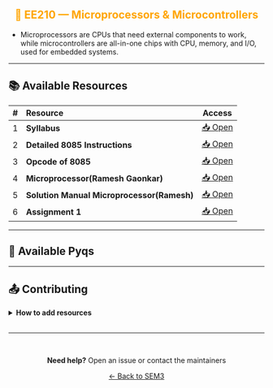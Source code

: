 <div align = "center" style="color:orange">

## 🔌 EE210 — Microprocessors & Microcontrollers

</div>

- Microprocessors are CPUs that need external components to work, while microcontrollers are all-in-one chips with CPU, memory, and I/O, used for embedded systems.

<div align = "center">

</div>

---

## 📚 Available Resources

<div align="center">

|  #  | Resource                                   |                                            Access                                             |
| :-: | :----------------------------------------- | :-------------------------------------------------------------------------------------------: |
|  1  | **Syllabus**                               | [📥 Open](https://drive.google.com/file/d/1-abd1kEcvn4wKk66hSpt9tng0gI2XPiU/view?usp=sharing) |
|  2  | **Detailed 8085 Instructions**             | [📥 Open](https://drive.google.com/file/d/1lg_4st1LruujvNxpBopPGaMG3VfYB6M7/view?usp=sharing) |
|  3  | **Opcode of 8085**                         | [📥 Open](https://drive.google.com/file/d/18IVI0RjZTzIbKw8tb1yxK5b45_LjtcJH/view?usp=sharing) |
|  4  | **Microprocessor(Ramesh Gaonkar)**         | [📥 Open](https://drive.google.com/file/d/1KGoh4KZ723ph8iqYOLbPoAGJcdR2-6WZ/view?usp=sharing) |
|  5  | **Solution Manual Microprocessor(Ramesh)** | [📥 Open](https://drive.google.com/file/d/1mVH2zHlPggTadSV1kGo807lvLZCpjwBv/view?usp=sharing) |
|  6  | **Assignment 1**                           | [📥 Open](https://drive.google.com/file/d/1TRquWdM7A4LApAg3IEgjqDol9fRRDJmX/view?usp=sharing) |

</div>

---

## 📑 Available Pyqs

<div align="center">

</div>

---

## 📤 Contributing

<details>
<summary><b>How to add resources</b></summary>

<br/>

### Option A: Upload PDFs

```
CE102/
├── CE102_Mid_2024.pdf
├── CE102_End_2023.pdf
└── CE102_Notes_TopicX.pdf
```

### Option B: Add Drive Links (Recommended)

Add your Google Drive share link to the table above following the existing format.

<br/>

**📝 Naming Convention**

- For exams: `CE102_Mid_YYYY.pdf` or `CE102_End_YYYY.pdf`
- For notes: `CE102_Lecture#_Topic.pdf`
- For assignments: `CE102_Assignment#_YYYY.pdf`

<br/>

> 💡 **Important:** Only add files you have permission to share

<br/>

</details>

<br/>

---

<br/>

<div align="center">

**Need help?** Open an issue or contact the maintainers

[← Back to SEM3](../)

</div>
